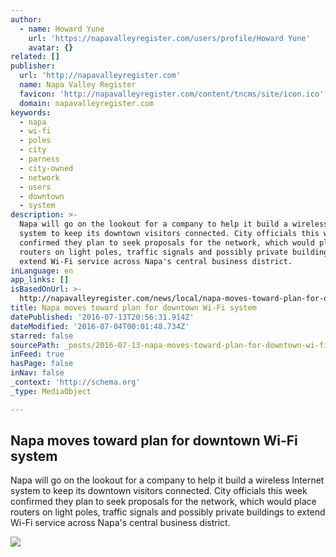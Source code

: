 ```yaml
---
author:
  - name: Howard Yune
    url: 'https://napavalleyregister.com/users/profile/Howard Yune'
    avatar: {}
related: []
publisher:
  url: 'http://napavalleyregister.com'
  name: Napa Valley Register
  favicon: 'http://napavalleyregister.com/content/tncms/site/icon.ico'
  domain: napavalleyregister.com
keywords:
  - napa
  - wi-fi
  - poles
  - city
  - parness
  - city-owned
  - network
  - users
  - downtown
  - system
description: >-
  Napa will go on the lookout for a company to help it build a wireless Internet
  system to keep its downtown visitors connected. City officials this week
  confirmed they plan to seek proposals for the network, which would place
  routers on light poles, traffic signals and possibly private buildings to
  extend Wi-Fi service across Napa's central business district.
inLanguage: en
app_links: []
isBasedOnUrl: >-
  http://napavalleyregister.com/news/local/napa-moves-toward-plan-for-downtown-wi-fi-system/article_966679fb-bac4-518a-8d19-e58a91052914.html
title: Napa moves toward plan for downtown Wi-Fi system
datePublished: '2016-07-13T20:56:31.914Z'
dateModified: '2016-07-04T00:01:48.734Z'
starred: false
sourcePath: _posts/2016-07-13-napa-moves-toward-plan-for-downtown-wi-fi-system.md
inFeed: true
hasPage: false
inNav: false
_context: 'http://schema.org'
_type: MediaObject

---
```

<article style=""><h1>Napa moves toward plan for downtown Wi-Fi system</h1><p>Napa will go on the lookout for a company to help it build a wireless Internet system to keep its downtown visitors connected. City officials this week confirmed they plan to seek proposals for the network, which would place routers on light poles, traffic signals and possibly private buildings to extend Wi-Fi service across Napa's central business district.</p><img src="http://bloximages.chicago2.vip.townnews.com/napavalleyregister.com/content/tncms/assets/v3/editorial/4/bb/4bbc281e-2bf4-5bb6-a083-cd1449a75d12/57756c358c179.image.jpg?crop=620%2C348%2C0%2C32&amp;resize=620%2C348&amp;order=crop%2Cresize" /></article>